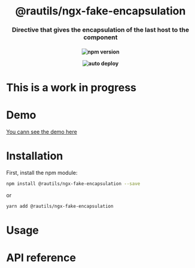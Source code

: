 <h1 align="center">@rautils/ngx-fake-encapsulation</h1>

<h3 align="center">Directive that gives the encapsulation of the last host to the component</h3>

<h4 align="center">

![npm version](https://badge.fury.io/js/%40rautils%2Fngx-fake-encapsulation.svg)

![auto deploy](https://github.com/rautils/rautils/workflows/ngx-fake-encapsulation%20deploy/badge.svg)

</h4>

# This is a work in progress

# Demo

[You cann see the demo here](https://rautils.github.io/rautils/?library=ngx-fake-encapsulation)

# Installation

First, install the npm module:

```sh
npm install @rautils/ngx-fake-encapsulation --save
```

or

```sh
yarn add @rautils/ngx-fake-encapsulation
```

# Usage

# API reference

<!-- Work in progress -->
